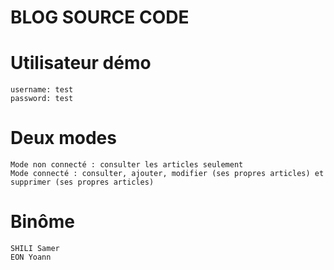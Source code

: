 # BLOG SOURCE CODE


# Utilisateur démo
```
username: test
password: test
```
# Deux modes 

```
Mode non connecté : consulter les articles seulement
Mode connecté : consulter, ajouter, modifier (ses propres articles) et supprimer (ses propres articles)
```
# Binôme 
```
SHILI Samer 
EON Yoann
```
